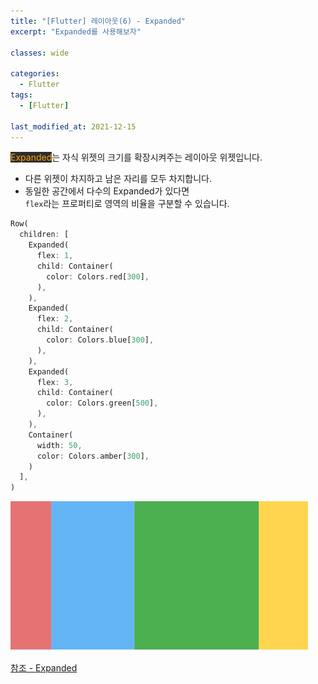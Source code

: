 ```yaml
---
title: "[Flutter] 레이아웃(6) - Expanded"
excerpt: "Expanded를 사용해보자"

classes: wide

categories:
  - Flutter
tags:
  - [Flutter]

last_modified_at: 2021-12-15
---
```


<mark style="background-color: #2e2e2e; color: orange;">Expanded</mark>는 자식 위젯의 크기를 확장시켜주는 레이아웃 위젯입니다.

* 다른 위젯이 차지하고 남은 자리를 모두 차지합니다.
* 동일한 공간에서 다수의 Expanded가 있다면   
`flex`라는 프로퍼티로 영역의 비율을 구분할 수 있습니다.

```dart
Row(
  children: [
    Expanded(
      flex: 1,
      child: Container(
        color: Colors.red[300],
      ),
    ),
    Expanded(
      flex: 2,
      child: Container(
        color: Colors.blue[300],
      ),
    ),
    Expanded(
      flex: 3,
      child: Container(
        color: Colors.green[500],
      ),
    ),
    Container(
      width: 50,
      color: Colors.amber[300],
    )
  ],
)
```

![expanded](/images/flutter-image/expanded.png)

[참조 - Expanded](https://api.flutter.dev/flutter/widgets/Expanded-class.html)